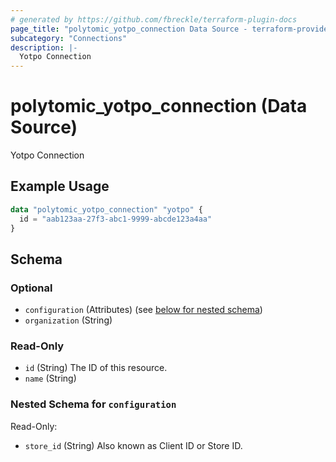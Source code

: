 ```yaml
---
# generated by https://github.com/fbreckle/terraform-plugin-docs
page_title: "polytomic_yotpo_connection Data Source - terraform-provider-polytomic"
subcategory: "Connections"
description: |-
  Yotpo Connection
---
```


# polytomic_yotpo_connection (Data Source)

Yotpo Connection

## Example Usage

```terraform
data "polytomic_yotpo_connection" "yotpo" {
  id = "aab123aa-27f3-abc1-9999-abcde123a4aa"
}
```

<!-- schema generated by tfplugindocs -->
## Schema

### Optional

- `configuration` (Attributes) (see [below for nested schema](#nestedatt--configuration))
- `organization` (String)

### Read-Only

- `id` (String) The ID of this resource.
- `name` (String)

<a id="nestedatt--configuration"></a>
### Nested Schema for `configuration`

Read-Only:

- `store_id` (String) Also known as Client ID or Store ID.


